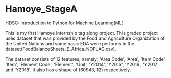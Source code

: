 # Hamoye_StageA
HDSC: Introduction to Python for Machine Learning(ML)

This is my first Hamoye Internship tag along project. This graded project uses dataset that was provided by the Food and Agriculture Organization of the United Nations and some basic EDA were performs in the dataset(FoodBalanceSheets_E_Africa_NOFLAG.csv).

The dataset consists of 12 features, namely; 'Area Code', 'Area', 'Item Code', 'Item', 'Element Code', 'Element', 'Unit', 'Y2014', 'Y2015', 'Y2016', 'Y2017' and 'Y2018'. It also has a shape of (60943, 12) respectively.

 
